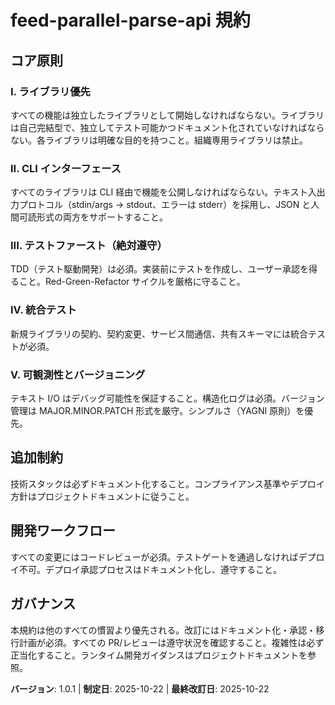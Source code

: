 <!--
Sync Impact Report（同期影響レポート）
- バージョン変更: 1.0.0 → 1.0.1
- 変更された原則: なし（初回具体化）
- 追加セクション: なし
- 削除セクション: なし
- 更新が必要なテンプレート:
  - .specify/templates/plan-template.md ✅
  - .specify/templates/spec-template.md ✅
  - .specify/templates/tasks-template.md ✅
  - .specify/templates/agent-file-template.md ✅
  - .specify/templates/checklist-template.md ✅
- フォローアップTODO:
  - TODO(RATIFICATION_DATE): 初回制定日不明
-->

# feed-parallel-parse-api 規約

## コア原則

### I. ライブラリ優先

すべての機能は独立したライブラリとして開始しなければならない。ライブラリは自己完結型で、独立してテスト可能かつドキュメント化されていなければならない。各ライブラリは明確な目的を持つこと。組織専用ライブラリは禁止。

### II. CLI インターフェース

すべてのライブラリは CLI 経由で機能を公開しなければならない。テキスト入出力プロトコル（stdin/args → stdout、エラーは stderr）を採用し、JSON と人間可読形式の両方をサポートすること。

### III. テストファースト（絶対遵守）

TDD（テスト駆動開発）は必須。実装前にテストを作成し、ユーザー承認を得ること。Red-Green-Refactor サイクルを厳格に守ること。

### IV. 統合テスト

新規ライブラリの契約、契約変更、サービス間通信、共有スキーマには統合テストが必須。

### V. 可観測性とバージョニング

テキスト I/O はデバッグ可能性を保証すること。構造化ログは必須。バージョン管理は MAJOR.MINOR.PATCH 形式を厳守。シンプルさ（YAGNI 原則）を優先。

## 追加制約

技術スタックは必ずドキュメント化すること。コンプライアンス基準やデプロイ方針はプロジェクトドキュメントに従うこと。

## 開発ワークフロー

すべての変更にはコードレビューが必須。テストゲートを通過しなければデプロイ不可。デプロイ承認プロセスはドキュメント化し、遵守すること。

## ガバナンス

本規約は他のすべての慣習より優先される。改訂にはドキュメント化・承認・移行計画が必須。すべての PR/レビューは遵守状況を確認すること。複雑性は必ず正当化すること。ランタイム開発ガイダンスはプロジェクトドキュメントを参照。

**バージョン**: 1.0.1 | **制定日**: 2025-10-22 | **最終改訂日**: 2025-10-22
